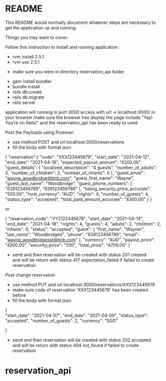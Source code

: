# README

This README would normally document whatever steps are necessary to get the
application up and running.

Things you may want to cover:

Follow this instruction to install and running application :
- rvm install 2.5.1
- rvm use 2.5.1

 * make sure you were in directory reservation_api folder
- gem install bundler
- bundle install
- rails db:create
- rails db:migrate
- rails server

application will running in port 3000
access with url -> localhost:3000/ in your browser
make sure the browser has display the page include "Yay! You’re on Rails!"
and the reservation_api has been ready to used


Post the Payloads using Postman 


- use method POST and url localhost:3000/reservations
- fill the body with format json 

{
    "reservation":{
    "code": "XXX123445679",
    "start_date": "2021-04-12",
    "end_date": "2021-04-16",
    "expected_payout_amount": "4200.00",
    "guest_details": {
        "localized_description": "4 guests",
        "number_of_adults": 2,
        "number_of_children": 2,
        "number_of_infants": 0
    },
    "guest_email": "wayne_woodbridge@bnb.com",
    "guest_first_name": "Wayne",
    "guest_last_name": "Woodbridge",
    "guest_phone_numbers": [
        "639123456789",
        "639123456789"
    ],
    "listing_security_price_accurate": "500.00",
    "host_currency": "AUD",
    "nights": 4,
    "number_of_guests": 4,
    "status_type": "accepted",
    "total_paid_amount_accurate": "4300.00"
    }
} 

or

{
    "reservation_code": "YYZ122445678",
    "start_date": "2021-04-14",
    "end_date": "2021-04-18",
    "nights": 4,
    "guests": 4,
    "adults": 2,
    "children": 2,
    "infants": 0,
    "status": "accepted",
    "guest": {
        "first_name": "Wayner",
        "last_name": "Woodbridged",
        "phone": "639123456789",
        "email": "wayne_woodbridgesst@bnb.com"
    },
    "currency": "AUD",
    "payout_price": "4200.00",
    "security_price": "500",
    "total_price": "4700.00"
}

- send
and then reservation will be created with status 201 created    
and will be return with status 417 expectation_failed if failed to create reservation 

Post change reservation

- use method PUT and url localhost:3000/reservations/XXX123445678
- make sure code of reservation 'XXX123445678' has been created before
- fill the body with format json 

{   
    "start_date": "2021-04-07",
    "end_date": "2021-04-09",
    "status_type": "accepted",
    "number_of_guests": 2,
    "currency": "SGD"
    
}

- send
and then reservation will be created with status 202 accepted    
and will be return with status 404 not_found if failed to create reservation 

# reservation_api

